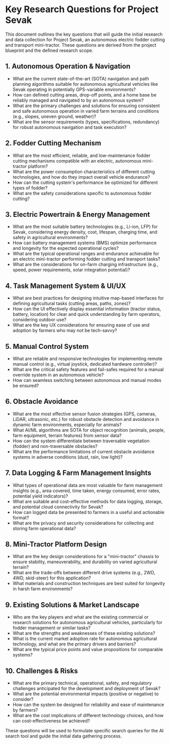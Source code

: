 # Key Research Questions for Project Sevak

This document outlines the key questions that will guide the initial research and data collection for Project Sevak, an autonomous electric fodder cutting and transport mini-tractor. These questions are derived from the project blueprint and the defined research scope.

## 1. Autonomous Operation & Navigation

*   What are the current state-of-the-art (SOTA) navigation and path planning algorithms suitable for autonomous agricultural vehicles like Sevak operating in potentially GPS-variable environments?
*   How can defined cutting areas, drop-off points, and a home base be reliably managed and navigated to by an autonomous system?
*   What are the primary challenges and solutions for ensuring consistent and safe autonomous operation in varied farm terrains and conditions (e.g., slopes, uneven ground, weather)?
*   What are the sensor requirements (types, specifications, redundancy) for robust autonomous navigation and task execution?

## 2. Fodder Cutting Mechanism

*   What are the most efficient, reliable, and low-maintenance fodder cutting mechanisms compatible with an electric, autonomous mini-tractor platform?
*   What are the power consumption characteristics of different cutting technologies, and how do they impact overall vehicle endurance?
*   How can the cutting system's performance be optimized for different types of fodder?
*   What are the safety considerations specific to autonomous fodder cutting?

## 3. Electric Powertrain & Energy Management

*   What are the most suitable battery technologies (e.g., Li-ion, LFP) for Sevak, considering energy density, cost, lifespan, charging time, and safety in agricultural environments?
*   How can battery management systems (BMS) optimize performance and longevity for the expected operational cycles?
*   What are the typical operational ranges and endurance achievable for an electric mini-tractor performing fodder cutting and transport tasks?
*   What are the considerations for on-farm charging infrastructure (e.g., speed, power requirements, solar integration potential)?

## 4. Task Management System & UI/UX

*   What are best practices for designing intuitive map-based interfaces for defining agricultural tasks (cutting areas, paths, zones)?
*   How can the UI effectively display essential information (tractor status, battery, location) for clear and quick understanding by farm operators, considering outdoor use?
*   What are the key UX considerations for ensuring ease of use and adoption by farmers who may not be tech-savvy?

## 5. Manual Control System

*   What are reliable and responsive technologies for implementing remote manual control (e.g., virtual joystick, dedicated hardware controller)?
*   What are the critical safety features and fail-safes required for a manual override system in an autonomous vehicle?
*   How can seamless switching between autonomous and manual modes be ensured?

## 6. Obstacle Avoidance

*   What are the most effective sensor fusion strategies (GPS, cameras, LiDAR, ultrasonic, etc.) for robust obstacle detection and avoidance in dynamic farm environments, especially for animals?
*   What AI/ML algorithms are SOTA for object recognition (animals, people, farm equipment, terrain features) from sensor data?
*   How can the system differentiate between traversable vegetation (fodder) and non-traversable obstacles?
*   What are the performance limitations of current obstacle avoidance systems in adverse conditions (dust, rain, low light)?

## 7. Data Logging & Farm Management Insights

*   What types of operational data are most valuable for farm management insights (e.g., area covered, time taken, energy consumed, error rates, potential yield indicators)?
*   What are suitable and cost-effective methods for data logging, storage, and potential cloud connectivity for Sevak?
*   How can logged data be presented to farmers in a useful and actionable format?
*   What are the privacy and security considerations for collecting and storing farm operational data?

## 8. Mini-Tractor Platform Design

*   What are the key design considerations for a "mini-tractor" chassis to ensure stability, maneuverability, and durability on varied agricultural terrain?
*   What are the trade-offs between different drive systems (e.g., 2WD, 4WD, skid-steer) for this application?
*   What materials and construction techniques are best suited for longevity in harsh farm environments?

## 9. Existing Solutions & Market Landscape

*   Who are the key players and what are the existing commercial or research solutions for autonomous agricultural vehicles, particularly for fodder management or similar tasks?
*   What are the strengths and weaknesses of these existing solutions?
*   What is the current market adoption rate for autonomous agricultural technology, and what are the primary drivers and barriers?
*   What are the typical price points and value propositions for comparable systems?

## 10. Challenges & Risks

*   What are the primary technical, operational, safety, and regulatory challenges anticipated for the development and deployment of Sevak?
*   What are the potential environmental impacts (positive or negative) to consider?
*   How can the system be designed for reliability and ease of maintenance by farmers?
*   What are the cost implications of different technology choices, and how can cost-effectiveness be achieved?

These questions will be used to formulate specific search queries for the AI search tool and guide the initial data gathering process.
